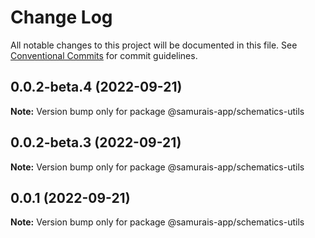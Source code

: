 # Change Log

All notable changes to this project will be documented in this file.
See [Conventional Commits](https://conventionalcommits.org) for commit guidelines.

## 0.0.2-beta.4 (2022-09-21)

**Note:** Version bump only for package @samurais-app/schematics-utils





## 0.0.2-beta.3 (2022-09-21)

**Note:** Version bump only for package @samurais-app/schematics-utils





## 0.0.1 (2022-09-21)

**Note:** Version bump only for package @samurais-app/schematics-utils

